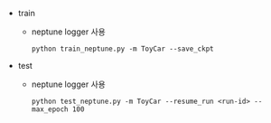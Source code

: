 * train

    * neptune logger 사용

        ```
        python train_neptune.py -m ToyCar --save_ckpt
        ``` 

* test

    * neptune logger 사용

        ```
        python test_neptune.py -m ToyCar --resume_run <run-id> --max_epoch 100
        ``` 